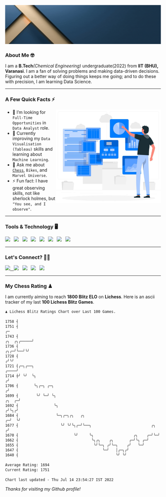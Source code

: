   <img src= "https://github.com/Laxman-Lakhan/Laxman-Lakhan/blob/master/Assets/Header.gif">

### About Me 🤓

I am a **B.Tech**_(Chemical Engineering)_ undergraduate(2022) from **IIT (BHU), Varanasi**. I am a fan of solving problems and making data-driven decisions. Figuring out a better way of doing things keeps me going; and to do these with precision, I am learning Data Science.

---

### A Few Quick Facts ⚡️
<img align="right" alt="Coding" width="340" src="https://github.com/Laxman-Lakhan/Laxman-Lakhan/blob/master/Assets/Data_Vector.jpg">   

- 🤝 I’m looking for `Full-Time Opportunities` in `Data Analyst` role.
- 📖 Currently improving my `Data Visualisation (Tableau)` skills and learning about `Machine Learning`.
- 💬 Ask me about [`Chess`](https://lichess.org/@/YourKingIsInDanger), `Bikes`, and `Marvel Universe`.
- ⚡️ Fun fact: I have great observing skills, not like sherlock holmes, but `"You see, and I observe"`.

---
### Tools & Technology 🖥

<img src="https://img.shields.io/badge/Python-white?logo=Python&logoColor=ColorName&style=ShieldStyle" /> &nbsp;
<img src="https://img.shields.io/badge/MySQL-white?logo=MySQL&logoColor=ColorName&style=ShieldStyle" /> &nbsp;
<img src="https://img.shields.io/badge/Tableau-white?logo=Tableau&logoColor=ColorName&style=ShieldStyle" /> &nbsp;
<img src="https://img.shields.io/badge/Excel-white?logo=Microsoft+Excel&logoColor=196F3D&style=ShieldStyle" /> &nbsp;
<img src="https://img.shields.io/badge/Jupyter-white?logo=Jupyter&logoColor=ColorName&style=ShieldStyle" /> &nbsp;
<img src="https://img.shields.io/badge/pandas-white?logo=Pandas&logoColor=000080&style=ShieldStyle" /> &nbsp;
<img src="https://img.shields.io/badge/numpy-white?logo=Numpy&logoColor=85C1E9&style=ShieldStyle" /> &nbsp;
<img src="https://img.shields.io/badge/scikit learn-white?logo=Scikit+Learn&logoColor=ColorName&style=ShieldStyle" /> &nbsp;



---

### Let's Connect? 🫳🏻

<a href="mailto:laxmansingh.lakhan@gmail.com"> <img src="https://img.icons8.com/fluent/48/000000/gmail.png" width="3.5%"/> &nbsp;
[<img src="https://img.icons8.com/color/48/000000/linkedin.png" width="3.5%"/>](https://www.linkedin.com/in/laxman-lakhan/)  &nbsp;
[<img src="https://img.icons8.com/fluent/48/000000/facebook-new.png" width="3.5%"/>](https://www.facebook.com/s.laxmanlakhan/)  &nbsp;
[<img src="https://img.icons8.com/fluent/48/000000/instagram-new.png" width="3.5%"/>](https://www.instagram.com/laxman.lakhan/)  &nbsp;
[<img src="https://img.icons8.com/color/48/000000/twitter.png" width="3.5%"/>](https://twitter.com/laxman__lakhan)  &nbsp;

 ---
  
### My Chess Rating ♟
  
I am currently aiming to reach **1800 Blitz ELO** on **Lichess**. Here is an ascii tracker of my last **100 Lichess Blitz Games**.

  ```
  ♟︎ 𝙻𝚒𝚌𝚑𝚎𝚜𝚜 𝙱𝚕𝚒𝚝𝚣 𝚁𝚊𝚝𝚒𝚗𝚐𝚜 𝙲𝚑𝚊𝚛𝚝 𝚘𝚟𝚎𝚛 𝙻𝚊𝚜𝚝 𝟷00 𝙶𝚊𝚖𝚎𝚜.
  
1758 ┤
1751 ┤                                                                                                 ╭─
1743 ┤                                                                                     ╭╮  ╭╮╭─────╯
1736 ┤                                                                                 ╭╮╭─╯╰──╯╰╯
1728 ┤                                                                                ╭╯╰╯
1721 ┤╭─╮╭──╮                                                                    ╭────╯
1714 ┼╯ ╰╯  ╰╮                                                                  ╭╯
1706 ┤       ╰╮╭─╮ ╭─╮                                                         ╭╯
1699 ┤        ╰╯ ╰─╯ ╰╮                                                  ╭╮  ╭─╯
1692 ┤                ╰╮                                                ╭╯╰╮╭╯
1684 ┤                 ╰─╮╭─╮╭╮   ╭╮                                  ╭─╯  ╰╯
1677 ┤                   ╰╯ ╰╯╰╮╭─╯╰──╮                           ╭╮ ╭╯
1670 ┤                         ╰╯     ╰╮                  ╭╮    ╭─╯╰─╯
1662 ┤                                 ╰╮╭╮    ╭╮       ╭─╯╰╮ ╭─╯
1655 ┤                                  ╰╯╰─╮ ╭╯╰─╮    ╭╯   ╰─╯
1647 ┤                                      ╰─╯   │╭─╮╭╯
1640 ┤                                            ╰╯ ╰╯ 

Average Rating: 1694
Current Rating: 1751

Chart last updated - Thu Jul 14 23:54:27 IST 2022  
  ```
  
  
*Thanks for visiting my Github profile!*
